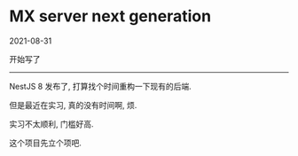 # MX server next generation

2021-08-31

开始写了

---

NestJS 8 发布了, 打算找个时间重构一下现有的后端.

但是最近在实习, 真的没有时间啊, 烦.

实习不太顺利, 门槛好高.

这个项目先立个项吧.
